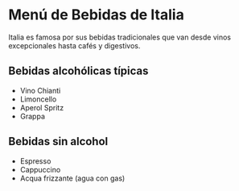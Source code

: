# Menú de Bebidas de Italia

Italia es famosa por sus bebidas tradicionales que van desde vinos excepcionales hasta cafés y digestivos.

## Bebidas alcohólicas típicas
- Vino Chianti
- Limoncello
- Aperol Spritz
- Grappa

## Bebidas sin alcohol
- Espresso
- Cappuccino
- Acqua frizzante (agua con gas)
